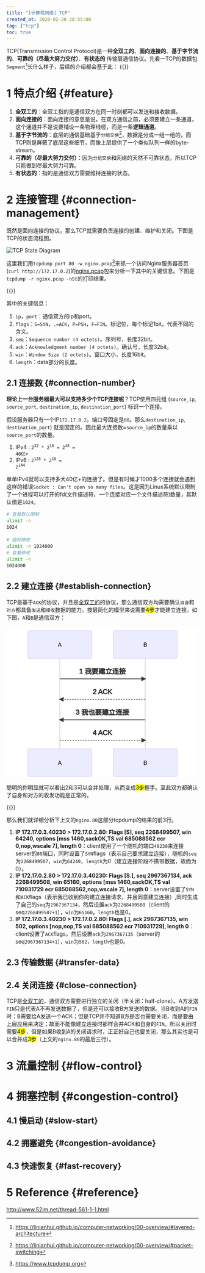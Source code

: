 ```yaml
---
title: "[计算机网络] TCP"
created_at: 2020-02-20 20:55:00
tag: ["tcp"]
toc: true
---
```


TCP(Transmission Control Protocol)是一种**全双工的**、**面向连接的**、**基于字节流的**、**可靠的（尽最大努力交付）**、**有状态的** 传输层通信协议。先看一TCP的数据包`Segment`[^segment]长什么样子，后续的介绍都会基于此：
{{<highlight-file path="tcp.segment" lang="txt">}}

# 1 特点介绍 {#feature}

1. **全双工的**：全双工指的是通信双方在同一时刻都可以发送和接收数据。
2. **面向连接的**：面向连接的意思是说，在双方通信之前，必须要建立一条通道，这个通道并不是说要铺设一条物理线缆，而是一条**逻辑通道**。
3. **基于字节流的**：底层的通信基础基于`分组交换`[^packet-switching]，数据是分成一组一组的，而TCP则是屏蔽了底层这些细节，而像上层提供了一个类似队列一样的byte-stream。
4. **可靠的（尽最大努力交付）**：因为`分组交换`和网络的天然不可靠状态，所以TCP只能做到尽最大努力可靠。
5. **有状态的**：指的是通信双方需要维持连接的状态。

# 2 连接管理 {#connection-management}

既然是面向连接的协议，那么TCP就需要负责连接的创建、维护和关闭。下图是TCP的状态流程图。

![TCP State Diagram](state-diagram.svg)

这里我们用`tcpdump port 80 -w nginx.pcap`[^tcpdump]来抓一个访问Nginx服务器首页(`curl http://172.17.0.2`)的[nginx.pcap](nginx.pcap)包来分析一下其中的关键信息。下图是`tcpdump -r nginx.pcap -nSt`的打印结果。

{{<highlight-file path="nginx.pcap.txt" lang="txt">}}

其中的关键信息：
1. `ip`，`port`：通信双方的ip和port。
2. `flags`：`S=SYN`，`.=ACK`，`P=PSH`，`F=FIN`。标记位，每个标记1bit，代表不同的含义。
3. `seq`：`Sequence number (4 octets)`。序列号，长度32bit。 
4. `ack`：`Acknowledgment number (4 octets)`。确认号，长度32bit。
5. `win`：`Window Size (2 octets)`。窗口大小，长度16bit。
6. `length`：data部分的长度。

## 2.1 连接数 {#connection-number}

**理论上一台服务器最大可以支持多少个TCP连接呢**？TCP使用四元组 (`source_ip`, `source_port`, `destination_ip`, `destination_port`) 标识一个连接。

假设服务器只有一个IP`172.17.0.2`，端口号固定是`80`。那么`destination_ip`, `destination_port`) 就是固定的。因此最大连接数=`source_ip`的数量乘以`source_port`的数量。

1. IPv4 : <code>2<sup>32</sup> * 2<sup>16</sup> = 2<sup>48</sup> = 40亿+</code>
2. IPv6 : <code>2<sup>128</sup> * 2<sup>16</sup> = 2<sup>144</sup></code>

单单IPv4就可以支持多大40亿+的连接了。但是有时候才1000多个连接就会遇到这样的错误`Socket : Can't open so many files`。这是因为Linux系统默认限制了一个进程可以打开的fd(文件描述符，一个连接对应一个文件描述符)数量，其默认值是`1024`。
```sh
# 查看默认限制
ulimit -n
1024

# 临时修改
ulimit -n 1024000
# 查看修改
ulimit -n
1024000
```

## 2.2 建立连接 {#establish-connection}

TCP是基于`ACK`的协议，并且是[全双工的](#full-duplex)的协议，那么通信双方均需要确认`自身`和`对方`都具备`发送`和`接收`数据的能力。按最简化的模型来说需要<mark>4步</mark>才能建立连接。如下图，`A`和`B`是通信双方：

![4 step handshake](4-step-handshake.svg)

聪明的你明显就可以看出2和3可以合并处理，从而变成<mark>3步</mark>握手。至此双方都确认了自身和对方的收发功能是正常的。

{{<inline-html path="3-step-handshake.html">}}

那么我们就详细分析下上文的`nginx.80`这部分tcpdump的结果的前3行。

1. **IP 172.17.0.3.40230 > 172.17.0.2.80: Flags [S], seq 2268499507, win 64240, options [mss 1460,sackOK,TS val 685088562 ecr 0,nop,wscale 7], length 0**：client使用了一个随机的端口`40230`来连接server的`80`端口，同时设置了`SYN`flags（表示自己要求建立连接），随机的`seq`为`2268499507`，`win`为`64240`，`length`为0（建立连接阶段不携带数据，故而为0）。
1. **IP 172.17.0.2.80 > 172.17.0.3.40230: Flags [S.], seq 2967367134, ack 2268499508, win 65160, options [mss 1460,sackOK,TS val 710931729 ecr 685088562,nop,wscale 7], length 0**：server设置了`SYN`和`ACK`flags（表示我已收到你的建立连接请求，并且同意建立连接）,同时生成了自己的`seq`为`2967367134`，然后设置`ack`为`2268499508`（client的seq`2268499507+1`），`win`为`65160`，`length`也是0。
2. **IP 172.17.0.3.40230 > 172.17.0.2.80: Flags [.], ack 2967367135, win 502, options [nop,nop,TS val 685088562 ecr 710931729], length 0**：client设置了`ACK`flags，然后设置`ack`为`2967367135`（server的seq`2967367134+1`），`win`为`502`，`length`也是0。

## 2.3 传输数据 {#transfer-data}



## 2.4 关闭连接 {#close-connection}

TCP是[全双工的](#full-duplex)，通信双方需要进行独立的关闭（半关闭：half-clone）。A方发送`FIN`只是代表A不再发送数据了，但是还可以接收B方发送的数据。当B收到A的`FIN`时：B需要给A发送一个ACK；但是TCP并不知道B方是否也需要关闭，而是要由上层应用来决定；故而不能像建立连接时那样合并ACK和自身的`FIN`。所以关闭时需要<mark>4步</mark>，但是如果B收到A的关闭请求时，正正好自己也要关闭，那么其实也是可以合并成<mark>3步</mark>（上文的`nginx.80`的最后三行）。

# 3 流量控制 {#flow-control}

# 4 拥塞控制 {#congestion-control}

## 4.1 慢启动 {#slow-start}
## 4.2 拥塞避免 {#congestion-avoidance}
## 4.3 快速恢复 {#fast-recovery}

# 5 Reference {#reference}

<http://www.52im.net/thread-561-1-1.html>

[^packet-switching]:<https://linianhui.github.io/computer-networking/00-overview/#packet-switching>
[^segment]:<https://linianhui.github.io/computer-networking/00-overview/#layered-architecture>
[^tcpdump]:<https://www.tcpdump.org>
